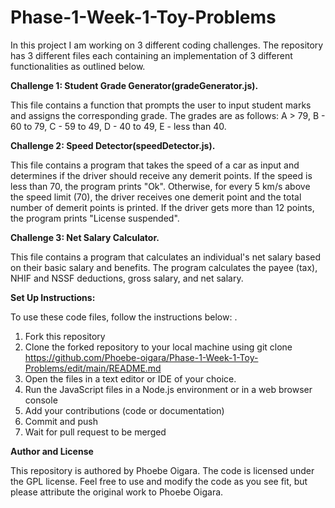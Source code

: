 # Phase-1-Week-1-Toy-Problems

In this project I am working on 3 different coding challenges.
The repository has 3 different files each containing an implementation of 3 different functionalities as outlined below.

**Challenge 1: Student Grade Generator(gradeGenerator.js).**


This file contains a function that prompts the user to input student marks and assigns the corresponding grade. 
The grades are as follows: A > 79, B - 60 to 79, C - 59 to 49, D - 40 to 49, E - less than 40.


**Challenge 2: Speed Detector(speedDetector.js).**


This file contains a program that takes the speed of a car as input and determines if the driver should receive any demerit points.
If the speed is less than 70, the program prints "Ok". 
Otherwise, for every 5 km/s above the speed limit (70), the driver receives one demerit point and the total number of demerit points is printed. 
If the driver gets more than 12 points, the program prints "License suspended".


**Challenge 3: Net Salary Calculator.**


This file contains a program that calculates an individual's net salary based on their basic salary and benefits. 
The program calculates the payee (tax), NHIF and NSSF deductions, gross salary, and net salary.


**Set Up Instructions:**

To use these code files, follow the instructions below:
.
1. Fork this repository
2. Clone the forked repository to your local machine using git clone https://github.com/Phoebe-oigara/Phase-1-Week-1-Toy-Problems/edit/main/README.md
3. Open the files in a text editor or IDE of your choice.
4. Run the JavaScript files in a Node.js environment or in a web browser console
5. Add your contributions (code or documentation)
6. Commit and push
7. Wait for pull request to be merged


**Author and License**


This repository is authored by Phoebe Oigara.
The code is licensed under the GPL license.
Feel free to use and modify the code as you see fit, but please attribute the original work to Phoebe Oigara.
